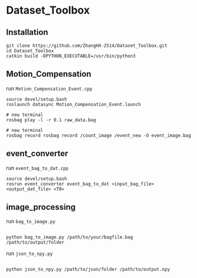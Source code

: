 # Dataset_Toolbox

## Installation

```
git clone https://github.com/ZhangHX-2514/Dataset_Toolbox.git
cd Dataset_Toolbox 
catkin build -DPYTHON_EXECUTABLE=/usr/bin/python3
```
## Motion_Compensation

run `Motion_Compensation_Event.cpp`
```
source devel/setup.bash
roslaunch datasync Motion_Compensation_Event.launch

# new terminal
rosbag play -l -r 0.1 raw_data.bag 

# new terminal
rosbag record rosbag record /count_image /event_new -O event_image.bag

```

## event_converter

run `event_bag_to_dat.cpp`
```
source devel/setup.bash
rosrun event_converter event_bag_to_dat <input_bag_file> <output_dat_file> <T0>
```

## image_processing

run `bag_to_image.py`

```

python bag_to_image.py /path/to/your/bagfile.bag /path/to/output/folder

```

run `json_to_npy.py`

```

python json_to_npy.py /path/to/json/folder /path/to/output.npy

```




